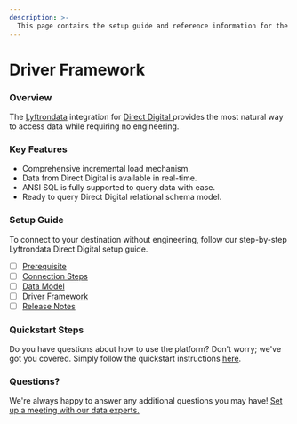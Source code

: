 ```yaml
---
description: >-
  This page contains the setup guide and reference information for the Direct Digital source connector.
---
```


# Driver Framework

### Overview

The [Lyftrondata](https://www.lyftrondata.com/) integration for [Direct Digital](https://www.lyftrondata.com/integration/direct-digital/)[ ](https://www.lyftrondata.com/integration/direct-digital/)provides the most natural way to access data while requiring no engineering.

### Key Features

* Comprehensive incremental load mechanism.
* Data from Direct Digital is available in real-time.&#x20;
* ANSI SQL is fully supported to query data with ease.
* Ready to query Direct Digital relational schema model.

### Setup Guide

To connect to your destination without engineering, follow our step-by-step Lyftrondata Direct Digital setup guide.

* [ ] [Prerequisite](../../marketing-analytics/direct-digital/prerequisite.md)
* [ ] [Connection Steps](../../marketing-analytics/direct-digital/connection-steps.md)
* [ ] [Data Model](../../marketing-analytics/direct-digital/data-model/)
* [ ] [Driver Framework](../../marketing-analytics/direct-digital/driver-framework/)
* [ ] [Release Notes](../../marketing-analytics/direct-digital/release-notes.md)

### Quickstart Steps

Do you have questions about how to use the platform? Don't worry; we've got you covered. Simply follow the quickstart instructions [here](../../../quickstart-steps.md).

### Questions? <a href="#questions" id="questions"></a>

We're always happy to answer any additional questions you may have! [Set up a meeting with our data experts.](https://www.lyftrondata.com/book-a-meeting/)


